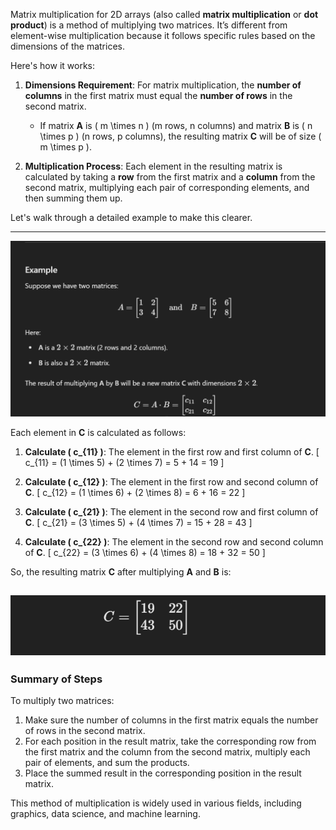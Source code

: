 Matrix multiplication for 2D arrays (also called **matrix multiplication** or **dot product**) is a method of multiplying two matrices. It’s different from element-wise multiplication because it follows specific rules based on the dimensions of the matrices.

Here's how it works:

1. **Dimensions Requirement**: For matrix multiplication, the **number of columns** in the first matrix must equal the **number of rows** in the second matrix.
   - If matrix **A** is \( m \times n \) (m rows, n columns) and matrix **B** is \( n \times p \) (n rows, p columns), the resulting matrix **C** will be of size \( m \times p \).
   
2. **Multiplication Process**: Each element in the resulting matrix is calculated by taking a **row** from the first matrix and a **column** from the second matrix, multiplying each pair of corresponding elements, and then summing them up.

Let's walk through a detailed example to make this clearer.

---

![alt text]({61EFA3F4-4D67-49A9-AAB5-F74B42639193}.png)

Each element in **C** is calculated as follows:

1. **Calculate \( c_{11} \)**: The element in the first row and first column of **C**.
   \[
   c_{11} = (1 \times 5) + (2 \times 7) = 5 + 14 = 19
   \]

2. **Calculate \( c_{12} \)**: The element in the first row and second column of **C**.
   \[
   c_{12} = (1 \times 6) + (2 \times 8) = 6 + 16 = 22
   \]

3. **Calculate \( c_{21} \)**: The element in the second row and first column of **C**.
   \[
   c_{21} = (3 \times 5) + (4 \times 7) = 15 + 28 = 43
   \]

4. **Calculate \( c_{22} \)**: The element in the second row and second column of **C**.
   \[
   c_{22} = (3 \times 6) + (4 \times 8) = 18 + 32 = 50
   \]

So, the resulting matrix **C** after multiplying **A** and **B** is:

![alt text]({71BEEC1F-203F-4806-8A3A-2EF39BDE6AFC}.png)
---

### Summary of Steps

To multiply two matrices:
1. Make sure the number of columns in the first matrix equals the number of rows in the second matrix.
2. For each position in the result matrix, take the corresponding row from the first matrix and the column from the second matrix, multiply each pair of elements, and sum the products.
3. Place the summed result in the corresponding position in the result matrix.

This method of multiplication is widely used in various fields, including graphics, data science, and machine learning.
